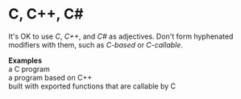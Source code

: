 # C, C++, C\#

It's OK to use *C*, *C++*, and *C\#* as adjectives. Don't form hyphenated modifiers with them, such as *C-based* or *C-callable*.

**Examples**  
a C program  
a program based on C++   
built with exported functions that are callable by C
